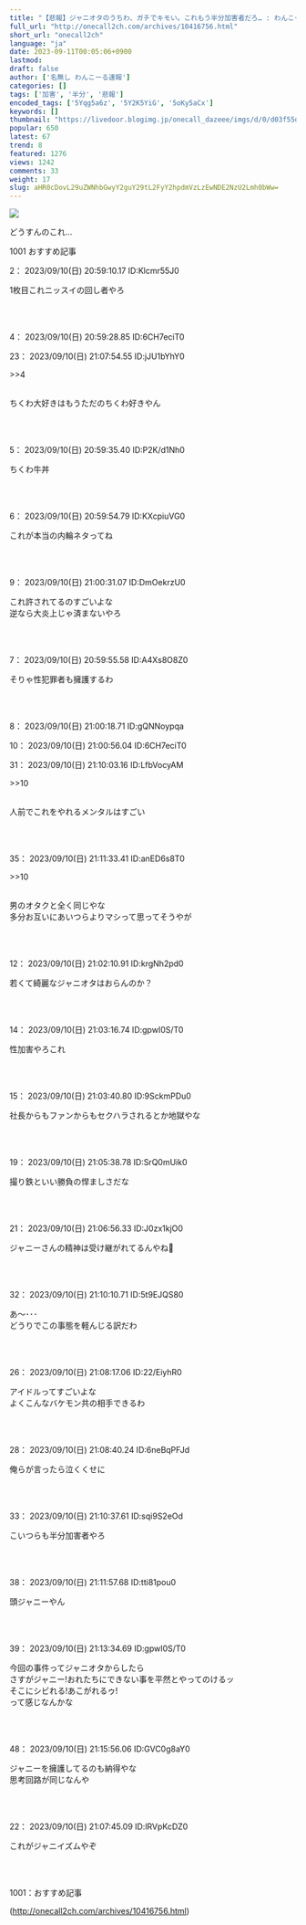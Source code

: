 ```yaml
---
title: "【悲報】ジャニオタのうちわ、ガチでキモい。これもう半分加害者だろ… : わんこーる速報！"
full_url: "http://onecall2ch.com/archives/10416756.html"
short_url: "onecall2ch"
language: "ja"
date: 2023-09-11T00:05:06+0900
lastmod: 
draft: false
author: ['名無し わんこーる速報']
categories: []
tags: ['加害', '半分', '悲報']
encoded_tags: ['5Yqg5a6z', '5Y2K5YiG', '5oKy5aCx']
keywords: []
thumbnail: "https://livedoor.blogimg.jp/onecall_dazeee/imgs/d/0/d03f55dd-s.jpg"
popular: 650
latest: 67
trend: 8
featured: 1276
views: 1242
comments: 33
weight: 17
slug: aHR0cDovL29uZWNhbGwyY2guY29tL2FyY2hpdmVzLzEwNDE2NzU2Lmh0bWw=
---
```


![](https://livedoor.blogimg.jp/onecall_dazeee/imgs/d/0/d03f55dd-s.jpg)

<div><p>どうすんのこれ…</p> <p class='name2'> 1001 おすすめ記事</p> <p class='name2'>2： 2023/09/10(日) 20:59:10.17 ID:Klcmr55J0</p><p class='onecall'> 1枚目これニッスイの回し者やろ <br><br></p><br> <p class='name2'>4： 2023/09/10(日) 20:59:28.85 ID:6CH7eciT0</p><p class='name2'>23： 2023/09/10(日) 21:07:54.55 ID:jJU1bYhY0</p><p class='onecall'> <p class='anchor'>>>4</p> <br> ちくわ大好きはもうただのちくわ好きやん <br><br></p><br> <p class='name2'>5： 2023/09/10(日) 20:59:35.40 ID:P2K/d1Nh0</p><p class='onecall'> ちくわ牛丼 <br><br></p><br> <p class='name2'>6： 2023/09/10(日) 20:59:54.79 ID:KXcpiuVG0</p><p class='onecall'> これが本当の内輪ネタってね <br><br></p><br> <p class='name2'>9： 2023/09/10(日) 21:00:31.07 ID:DmOekrzU0</p><p class='onecall'> これ許されてるのすごいよな <br> 逆なら大炎上じゃ済まないやろ <br><br></p><br> <p class='name2'>7： 2023/09/10(日) 20:59:55.58 ID:A4Xs8O8Z0</p><p class='onecall'> そりゃ性犯罪者も擁護するわ <br><br></p><br> <p class='name2'>8： 2023/09/10(日) 21:00:18.71 ID:gQNNoypqa</p><p class='name2'>10： 2023/09/10(日) 21:00:56.04 ID:6CH7eciT0</p><p class='name2'>31： 2023/09/10(日) 21:10:03.16 ID:LfbVocyAM</p><p class='onecall'> <p class='anchor'>>>10</p> <br> 人前でこれをやれるメンタルはすごい <br><br></p><br> <p class='name2'>35： 2023/09/10(日) 21:11:33.41 ID:anED6s8T0</p><p class='onecall'> <p class='anchor'>>>10</p> <br> 男のオタクと全く同じやな <br> 多分お互いにあいつらよりマシって思ってそうやが <br><br></p><br> <p class='name2'>12： 2023/09/10(日) 21:02:10.91 ID:krgNh2pd0</p><p class='onecall'> 若くて綺麗なジャニオタはおらんのか？ <br><br></p><br> <p class='name2'>14： 2023/09/10(日) 21:03:16.74 ID:gpwI0S/T0</p><p class='onecall'> 性加害やろこれ <br><br></p><br> <p class='name2'>15： 2023/09/10(日) 21:03:40.80 ID:9SckmPDu0</p><p class='onecall'> 社長からもファンからもセクハラされるとか地獄やな <br><br></p><br> <p class='name2'>19： 2023/09/10(日) 21:05:38.78 ID:SrQ0mUik0</p><p class='onecall'> 撮り鉄といい勝負の悍ましさだな <br><br></p><br> <p class='name2'>21： 2023/09/10(日) 21:06:56.33 ID:J0zx1kjO0</p><p class='onecall'> ジャニーさんの精神は受け継がれてるんやね🥺 <br><br></p><br> <p class='name2'>32： 2023/09/10(日) 21:10:10.71 ID:5t9EJQS80</p><p class='onecall'> あ～･･･ <br> どうりでこの事態を軽んじる訳だわ <br><br></p><br> <p class='name2'>26： 2023/09/10(日) 21:08:17.06 ID:22/EiyhR0</p><p class='onecall'> アイドルってすごいよな <br> よくこんなバケモン共の相手できるわ <br><br></p><br> <p class='name2'>28： 2023/09/10(日) 21:08:40.24 ID:6neBqPFJd</p><p class='onecall'> 俺らが言ったら泣くくせに <br><br></p><br> <p class='name2'>33： 2023/09/10(日) 21:10:37.61 ID:sqi9S2eOd</p><p class='onecall'> こいつらも半分加害者やろ <br><br></p><br> <p class='name2'>38： 2023/09/10(日) 21:11:57.68 ID:tti81pou0</p><p class='onecall'> 頭ジャニーやん <br><br></p><br> <p class='name2'>39： 2023/09/10(日) 21:13:34.69 ID:gpwI0S/T0</p><p class='onecall'> 今回の事件ってジャニオタからしたら <br> さすがジャニー!おれたちにできない事を平然とやってのけるッ <br> そこにシビれる!あこがれるゥ! <br> って感じなんかな <br><br></p><br> <p class='name2'>48： 2023/09/10(日) 21:15:56.06 ID:GVC0g8aY0</p><p class='onecall'> ジャニーを擁護してるのも納得やな <br> 思考回路が同じなんや <br><br></p><br> <p class='name2'>22： 2023/09/10(日) 21:07:45.09 ID:lRVpKcDZ0</p><p class='onecall'> これがジャニイズムやぞ <br><br></p><br> <p class='name2'>1001：おすすめ記事</p> </div>

(http://onecall2ch.com/archives/10416756.html)
